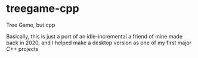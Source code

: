 # treegame-cpp
Tree Game, but cpp

Basically, this is just a port of an idle-incremental a friend of mine made back in 2020, and I helped make a desktop version as one of my first major C++ projects

